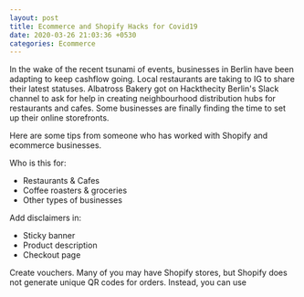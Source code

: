 ```yaml
---
layout: post
title: Ecommerce and Shopify Hacks for Covid19
date: 2020-03-26 21:03:36 +0530
categories: Ecommerce
---
```


In the wake of the recent tsunami of events, businesses in Berlin have been adapting to keep cashflow going. Local restaurants are taking to IG to share their latest statuses. Albatross Bakery got on Hackthecity Berlin's Slack channel to ask for help in creating neighbourhood distribution hubs for restaurants and cafes. Some businesses are finally finding the time to set up their online storefronts.

Here are some tips from someone who has worked with Shopify and ecommerce businesses. 

Who is this for:
- Restaurants & Cafes
- Coffee roasters & groceries
- Other types of businesses


Add disclaimers in:
- Sticky banner
- Product description
- Checkout page

Create vouchers.
Many of you may have Shopify stores, but Shopify does not generate unique QR codes for orders. Instead, you can use 